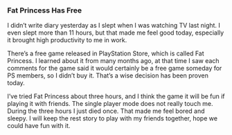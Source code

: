 ### Fat Princess Has Free
I didn’t write diary yesterday as I slept when I was watching TV last night. I even slept more than 11 hours, but that made me feel good today, especially it brought high productivity to me in work.

There’s a free game released in PlayStation Store, which is called Fat Princess. I learned about it from many months ago, at that time I saw each comments for the game said it would certainly be a free game someday for PS members, so I didn’t buy it. That’s a wise decision has been proven today.

I’ve tried Fat Princess about three hours, and I think the game it will be fun if playing it with friends. The single player mode does not really touch me. During the three hours I just died once. That made me feel bored and sleepy. I will keep the rest story to play with my friends together, hope we could have fun with it.
